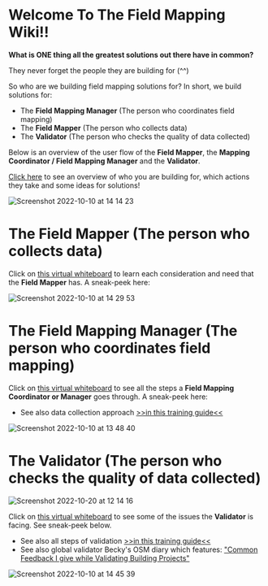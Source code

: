 # Welcome To The Field Mapping Wiki!!

**What is ONE thing all the greatest solutions out there have in common?**

They never forget the people they are building for (^^)

So who are we building field mapping solutions for? In short, we build solutions for:

- The **Field Mapping Manager** (The person who coordinates field mapping)
- The **Field Mapper** (The person who collects data)
- The **Validator** (The person who checks the quality of data collected)

Below is an overview of the user flow of the **Field Mapper**, the **Mapping Coordinator / Field Mapping Manager** and the **Validator**.

[Click here](https://miro.com/app/board/uXjVPX4XLcI=/?moveToWidget=3458764534814634286&cot=14) to see an overview of who you are building for, which actions they take and some ideas for solutions!

![Screenshot 2022-10-10 at 14 14 23](https://user-images.githubusercontent.com/107098623/194864145-598d6212-9e0b-4c9d-ba90-92e5cd3fa488.png)

# The Field Mapper (The person who collects data)

Click on [this virtual whiteboard](https://miro.com/app/board/uXjVPX4XLcI=/?moveToWidget=3458764535074723879&cot=14) to learn each consideration and need that the **Field Mapper** has. A sneak-peek here:

![Screenshot 2022-10-10 at 14 29 53](https://user-images.githubusercontent.com/107098623/194867381-53813f19-71b1-4342-866f-10c963b7460b.png)

# The Field Mapping Manager (The person who coordinates field mapping)

Click on [this virtual whiteboard](https://miro.com/app/board/uXjVPX4XLcI=/?moveToWidget=3458764535077658755&cot=14) to see all the steps a **Field Mapping Coordinator or Manager** goes through. A sneak-peek here:

- See also data collection approach [>>in this training guide<<](https://hotosm.github.io/pdc-documentation/en/pages/01-osm-field-surveyor-guideliness/01-metodologi-pengumpulan-data/01_metodologi_pengumpulan_data/)

![Screenshot 2022-10-10 at 13 48 40](https://user-images.githubusercontent.com/107098623/194859584-31dae52a-e918-4cd8-9071-24791750d6bb.png)

# The Validator (The person who checks the quality of data collected)

![Screenshot 2022-10-20 at 12 14 16](https://user-images.githubusercontent.com/107098623/196922048-c156b8ed-7f1a-404b-a636-fcfca2c0b328.png)

Click on [this virtual whiteboard](https://miro.com/app/board/uXjVPX4XLcI=/?moveToWidget=3458764535077160536&cot=14) to see some of the issues the **Validator** is facing. See sneak-peek below.

- See also all steps of validation [>>in this training guide<<](https://hotosm.github.io/pdc-documentation/en/pages/04-data-validation-and-quality-assurance/02-penggunaan-josm-untuk-validasi-data-survei/josm-for-validating-survey-data/)
- See also global validator Becky's OSM diary which features:
  ["Common Feedback I give while Validating Building Projects"](https://www.openstreetmap.org/user/Becky%20Candy/diary)

![Screenshot 2022-10-10 at 14 45 39](https://user-images.githubusercontent.com/107098623/194870234-fa9497cb-d9e4-43ff-b7dd-ad731f8be488.png)
